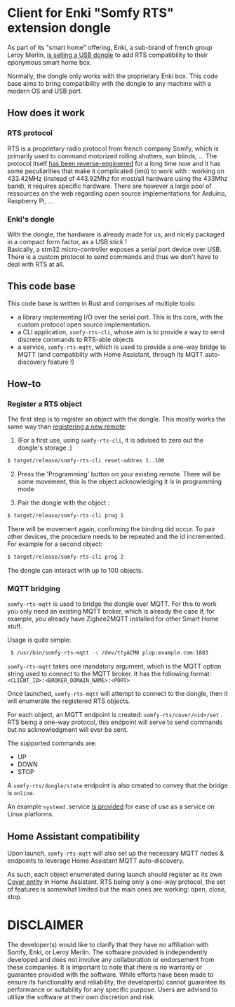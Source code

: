 # Client for Enki "Somfy RTS" extension dongle

As part of its "smart home" offering, Enki, a sub-brand of french group Leroy Merlin, [is selling a USB dongle](https://www.leroymerlin.fr/produits/chauffage-plomberie/chauffage-electrique/radiateur-electrique/pack-connecte-pour-radiateur-electrique/cle-extension-somfy-rts-pour-box-enki-82292229.html) to add RTS compatibility to their eponymous smart home box.

Normally, the dongle only works with the proprietary Enki box. This code base aims to bring compatibility with the dongle to any machine with a modern OS and USB port.

## How does it work

### RTS protocol
RTS is a proprietary radio protocol from french company Somfy, which is primarily used to command motorized rolling shutters, sun blinds, ...
The protocol itself [has been reverse-enginerred](https://pushstack.wordpress.com/somfy-rts-protocol/) for a long time now and it has some peculiarities that make it complicated (imo) to work with : working on 433.42MHz (instead of 443.92Mhz for most/all hardware using the 433Mhz band), it requires specific hardware.
There are however a large pool of ressources on the web regarding open source implementations for Arduino, Raspberry Pi, ...

### Enki's dongle
With the dongle, the hardware is already made for us, and nicely packaged in a compact form factor, as a USB stick !\
Basically, a stm32 micro-controller exposes a serial port device over USB. There is a custom protocol to send commands and thus we don't have to deal with RTS at all.

## This code base
This code base is written in Rust and comprises of multiple tools:
 - a library implementing I/O over the serial port. This is ths core, with the custom protocol open source implementation.
 - a CLI application, `somfy-rts-cli`, whose aim is to provide a way to send discrete commands to RTS-able objects
 - a service, `somfy-rts-mqtt`, which is used to provide a one-way bridge to MQTT (and compatibilty with Home Assistant, through its MQTT auto-discovery feature !)

## How-to

### Register a RTS object

The first step is to register an object with the dongle.
This mostly works the same way than [registering a new remote](https://www.somfysystems.com/en-us/support/faq?question=how-to-add-or-remove-additional-rts-controls-for-your-rolling-shutter):
 1. (For a first use, using `somfy-rts-cli`, it is advised to zero out the dongle's storage :)
 ```sh
 $ target/release/somfy-rts-cli reset-addres 1..100
 ```
 2. Press the 'Programming' button on your existing remote. There will be some movement, this is the object acknowledging it is in programming mode

 3. Pair the dongle with the object :
 ```sh
 $ target/release/somfy-rts-cli prog 1
 ```

There will be movement again, confirming the binding did occur. To pair other devices, the procedure needs to be repeated and the id incremented. For example for a second object:
 ```sh
 $ target/release/somfy-rts-cli prog 2
 ```

The dongle can interact with up to 100 objects.

### MQTT bridging
`somfy-rts-mqtt` is used to bridge the dongle over MQTT.
For this to work you only need an existing MQTT broker, which is already the case if, for example, you already have Zigbee2MQTT installed for other Smart Home stuff.

Usage is quite simple: 
```sh
 $ /usr/bin/somfy-rts-mqtt -s /dev/ttyACM0 plop:example.com:1883
```

`somfy-rts-mqtt` takes one mandatory argument, which is the MQTT option string used to connect to the MQTT broker. It has the following format:
```<CLIENT_ID>:<BROKER_DOMAIN_NAME>:<PORT>```

Once launched, `somfy-rts-mqtt` will attempt to connect to the dongle, then it will enumerate the registered RTS objects.

For each object, an MQTT endpoint is created: ```somfy-rts/cover/<id>/set``` .\
RTS being a one-way protocol, this endpoint will serve to send commands but no acknowledgment will ever be sent.

The supported commands are:
 - UP
 - DOWN
 - STOP

A ```somfy-rts/dongle/state``` endpoint is also created to convey that the bridge is ```online```.

An example `systemd` .service [is provided](./somfy-rts-mqtt/somfy-rts-mqtt.service) for ease of use as a service on Linux platforms. 

## Home Assistant compatibility

Upon launch, `somfy-rts-mqtt` will also set up the necessary MQTT nodes & endpoints to leverage Home Assistant MQTT auto-discovery.

As such, each object enumerated during launch should register as its own [Cover entity](https://www.home-assistant.io/integrations/cover/) in Home Assistant.
RTS being only a one-way protocol, the set of features is somewhat limited but the main ones are working: open, close, stop.

# DISCLAIMER
The developer(s) would like to clarify that they have no affiliation with Somfy, Enki, or Leroy Merlin. The software provided is independently developed and does not involve any collaboration or endorsement from these companies. It is important to note that there is no warranty or guarantee provided with the software. While efforts have been made to ensure its functionality and reliability, the developer(s) cannot guarantee its performance or suitability for any specific purpose. Users are advised to utilize the software at their own discretion and risk.


